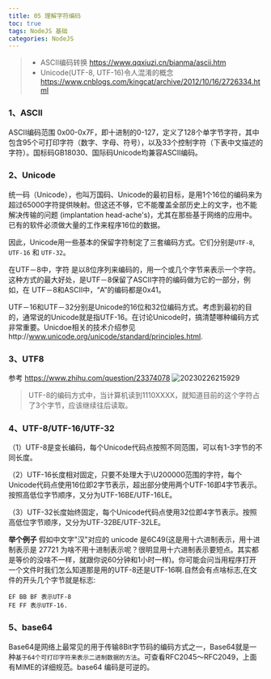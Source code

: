 ```yaml
---
title: 05 理解字符编码
toc: true
tags: NodeJS 基础
categories: NodeJS
---
```


> - ASCII编码转换 https://www.qqxiuzi.cn/bianma/ascii.htm
> - Unicode(UTF-8, UTF-16)令人混淆的概念 https://www.cnblogs.com/kingcat/archive/2012/10/16/2726334.html

### 1、ASCII
ASCII编码范围 0x00-0x7F，即十进制的0-127，定义了128个单字节字符，其中包含95个可打印字符（数字、字母、符号），以及33个控制字符（下表中文描述的字符）。国标码GB18030、国际码Unicode均兼容ASCII编码。

### 2、Unicode
统一码（Unicode），也叫万国码、Unicode的最初目标，是用1个16位的编码来为超过65000字符提供映射。但这还不够，它不能覆盖全部历史上的文字，也不能解决传输的问题 (implantation head-ache's)，尤其在那些基于网络的应用中。已有的软件必须做大量的工作来程序16位的数据。 

因此，Unicode用一些基本的保留字符制定了三套编码方式。它们分别是`UTF-8`, `UTF-16` 和 `UTF-32`。

在UTF－8中，字符 是以8位序列来编码的，用一个或几个字节来表示一个字符。这种方式的最大好处，是UTF－8保留了ASCII字符的编码做为它的一部分，例如，在 UTF－8和ASCII中，“A”的编码都是0x41。

UTF－16和UTF－32分别是Unicode的16位和32位编码方式。考虑到最初的目的，通常说的Unicode就是指UTF-16。在讨论Unicode时，搞清楚哪种编码方式非常重要。Unicdoe相关的技术介绍参见http://www.unicode.org/unicode/standard/principles.html.

### 3、UTF8
参考 https://www.zhihu.com/question/23374078
![20230226215929](http://s3.airtlab.com/blog/20230226215929.png)

> UTF-8的编码方式中，当计算机读到1110XXXX，就知道目前的这个字符占了3个字节，应该继续往后读取。

### 4、UTF-8/UTF-16/UTF-32
（1）UTF-8是变长编码，每个Unicode代码点按照不同范围，可以有1-3字节的不同长度。

（2）UTF-16长度相对固定，只要不处理大于\U200000范围的字符，每个Unicode代码点使用16位即2字节表示，超出部分使用两个UTF-16即4字节表示。按照高低位字节顺序，又分为UTF-16BE/UTF-16LE。

（3）UTF-32长度始终固定，每个Unicode代码点使用32位即4字节表示。按照高低位字节顺序，又分为UTF-32BE/UTF-32LE。

**举个例子**
假如中文字"汉"对应的 unicode 是6C49(这是用十六进制表示，用十进制表示是 27721 为啥不用十进制表示呢？很明显用十六进制表示要短点。其实都是等价的没啥不一样，就跟你说60分钟和1小时一样)。你可能会问当用程序打开一个文件时我们怎么知道那是用的UTF-8还是UTF-16啊.自然会有点啥标志,在文件的开头几个字节就是标志:
```
EF BB BF 表示UTF-8
FE FF 表示UTF-16.
```

### 5、base64
Base64是网络上最常见的用于传输8Bit字节码的编码方式之一，Base64就是一种`基于64个可打印字符来表示二进制数据的方法`。可查看RFC2045～RFC2049，上面有MIME的详细规范。base64 编码是可逆的。
